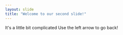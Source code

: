 ```yaml
---
layout: slide
title: "Welcome to our second slide!"
---
```

It's a little bit complicated
Use the left arrow to go back!
